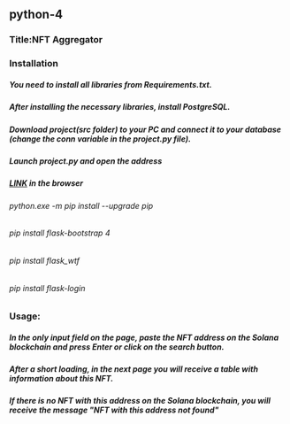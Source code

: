## python-4

### Title:NFT Aggregator

### Installation
##### You need to install all libraries from Requirements.txt.
##### After installing the necessary libraries, install PostgreSQL.
##### Download project(src folder) to your PC and connect it to your database (change the conn variable in the project.py file).
##### Launch project.py and open the address 
##### [LINK](http://127.0.0.1:5000) in the browser
###### python.exe -m pip install --upgrade pip
###### pip install flask-bootstrap 4
###### pip install flask_wtf
###### pip install flask-login

### Usage:
##### In the only input field on the page, paste the NFT address on the Solana blockchain and press Enter or click on the search button.
##### After a short loading, in the next page you will receive a table with information about this NFT.
##### If there is no NFT with this address on the Solana blockchain, you will receive the message "NFT with this address not found"

